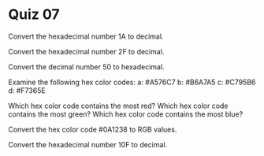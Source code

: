 # Quiz 07

Convert the hexadecimal number 1A to decimal.

Convert the hexadecimal number 2F to decimal.

Convert the decimal number 50 to hexadecimal.

Examine the following hex color codes:
a: #A576C7
b: #B6A7A5
c: #C795B6
d: #F7365E

Which hex color code contains the most red?
Which hex color code contains the most green?
Which hex color code contains the most blue?

Convert the hex color code #0A1238 to RGB values.

Convert the hexadecimal number 10F to decimal.
